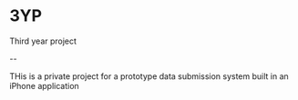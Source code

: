 3YP
===

Third year project

--

THis is a private project for a prototype data submission system built in an iPhone application

